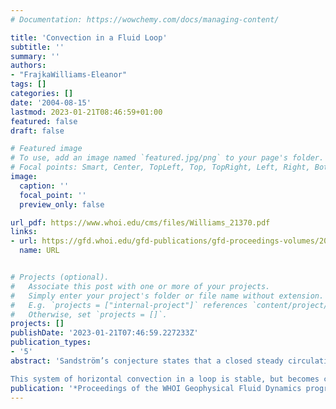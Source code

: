 ```yaml
---
# Documentation: https://wowchemy.com/docs/managing-content/

title: 'Convection in a Fluid Loop'
subtitle: ''
summary: ''
authors:
- "FrajkaWilliams-Eleanor"
tags: []
categories: []
date: '2004-08-15'
lastmod: 2023-01-21T08:46:59+01:00
featured: false
draft: false

# Featured image
# To use, add an image named `featured.jpg/png` to your page's folder.
# Focal points: Smart, Center, TopLeft, Top, TopRight, Left, Right, BottomLeft, Bottom, BottomRight.
image:
  caption: ''
  focal_point: ''
  preview_only: false

url_pdf: https://www.whoi.edu/cms/files/Williams_21370.pdf
links:
- url: https://gfd.whoi.edu/gfd-publications/gfd-proceedings-volumes/2004-2/
  name: URL


# Projects (optional).
#   Associate this post with one or more of your projects.
#   Simply enter your project's folder or file name without extension.
#   E.g. `projects = ["internal-project"]` references `content/project/deep-learning/index.md`.
#   Otherwise, set `projects = []`.
projects: []
publishDate: '2023-01-21T07:46:59.227233Z'
publication_types:
- '5'
abstract: 'Sandström’s conjecture states that a closed steady circulation can only be maintained in a fluid body if the heating is applied at a lower level than the cooling. In the ocean this has been taken to mean that there can not be a purely buoyancy-driven circulation since the primary sources of heat and salt are applied at the surface. Using the one-dimensional fluid loop of Welander with boundary condition of temperature relaxing to warm and cold at the same geopotential, we find that Sandström’s conjecture holds; circulation and horizontal heat transport all vanish as the Rayleigh number R −→ ∞ (the limit relevant for the ocean). However, if we specify fixed temperature flux boundary conditions, then contrary to Sandström’s conjecture, circulation does not vanish as R −→ ∞. Thus Sandstro ̈m’s conjecture is sensitive to the particular choice of boundary conditions specified. In the case of the ocean, where salinity and sensible heat also play a role in forcing the system, it is not clear that fixed temperature rather than fixed flux boundary conditions at the surface are appropriate.

This system of horizontal convection in a loop is stable, but becomes chaotic as the heat sources are rotated from horizontal to vertical positions (heating at the bottom and cooling at the top). We determine the orientation of the heating and cooling at which this transition to chaos occurs. We also show how the strength of the circulation responds to different positioning of heating and cooling.'
publication: '*Proceedings of the WHOI Geophysical Fluid Dynamics program*'
---
```

